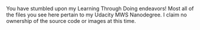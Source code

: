 You have stumbled upon my Learning Through Doing endeavors! Most all of the files you see here pertain to my Udacity MWS Nanodegree. I claim no ownership of the source code or images at this time. 

